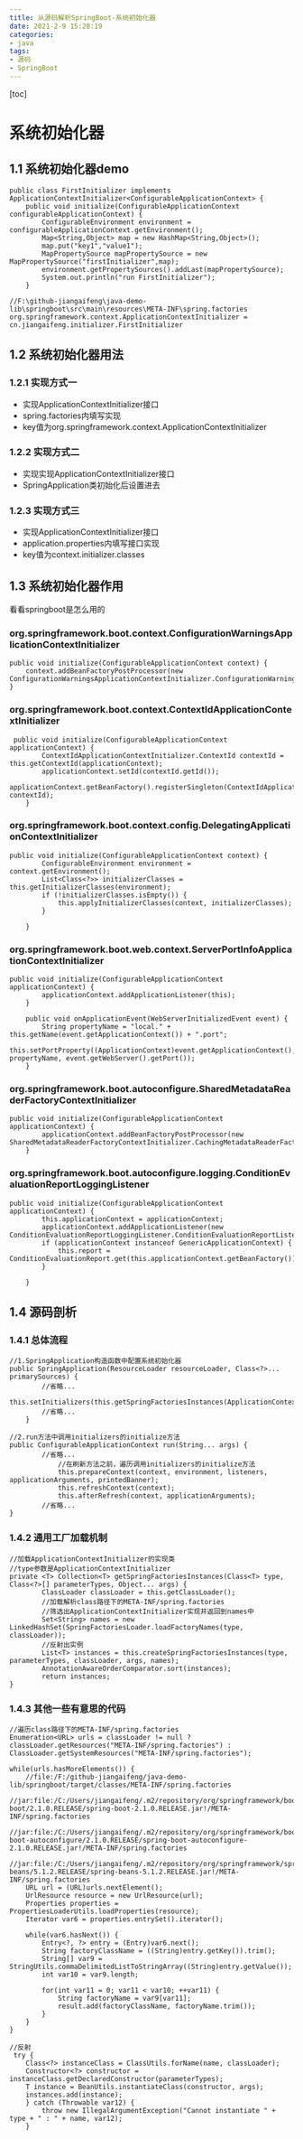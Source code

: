 ```yaml
---
title: 从源码解析SpringBoot-系统初始化器
date: 2021-2-9 15:28:19
categories: 
- java
tags:
- 源码
- SpringBoot
---
```


[toc]

# 系统初始化器
## 1.1 系统初始化器demo

```
public class FirstInitializer implements ApplicationContextInitializer<ConfigurableApplicationContext> {
    public void initialize(ConfigurableApplicationContext configurableApplicationContext) {
        ConfigurableEnvironment environment = configurableApplicationContext.getEnvironment();
        Map<String,Object> map = new HashMap<String,Object>();
        map.put("key1","value1");
        MapPropertySource mapPropertySource = new MapPropertySource("firstInitializer",map);
        environment.getPropertySources().addLast(mapPropertySource);
        System.out.println("run FirstInitializer");
    }

//F:\github-jiangaifeng\java-demo-lib\springboot\src\main\resources\META-INF\spring.factories
org.springframework.context.ApplicationContextInitializer = cn.jiangaifeng.initializer.FirstInitializer
```
## 1.2 系统初始化器用法
### 1.2.1 实现方式一
- 实现ApplicationContextInitializer接口
- spring.factories内填写实现
- key值为org.springframework.context.ApplicationContextInitializer

### 1.2.2 实现方式二
- 实现实现ApplicationContextInitializer接口
- SpringApplication类初始化后设置进去

### 1.2.3 实现方式三
- 实现ApplicationContextInitializer接口
- application.properties内填写接口实现
- key值为context.initializer.classes

## 1.3 系统初始化器作用
看看springboot是怎么用的
### org.springframework.boot.context.ConfigurationWarningsApplicationContextInitializer

```
public void initialize(ConfigurableApplicationContext context) {
    context.addBeanFactoryPostProcessor(new ConfigurationWarningsApplicationContextInitializer.ConfigurationWarningsPostProcessor(this.getChecks()));
}
```
### org.springframework.boot.context.ContextIdApplicationContextInitializer

```
 public void initialize(ConfigurableApplicationContext applicationContext) {
        ContextIdApplicationContextInitializer.ContextId contextId = this.getContextId(applicationContext);
        applicationContext.setId(contextId.getId());
        applicationContext.getBeanFactory().registerSingleton(ContextIdApplicationContextInitializer.ContextId.class.getName(), contextId);
    }
```

### org.springframework.boot.context.config.DelegatingApplicationContextInitializer

```
public void initialize(ConfigurableApplicationContext context) {
        ConfigurableEnvironment environment = context.getEnvironment();
        List<Class<?>> initializerClasses = this.getInitializerClasses(environment);
        if (!initializerClasses.isEmpty()) {
            this.applyInitializerClasses(context, initializerClasses);
        }

    }
```

### org.springframework.boot.web.context.ServerPortInfoApplicationContextInitializer

```
public void initialize(ConfigurableApplicationContext applicationContext) {
        applicationContext.addApplicationListener(this);
    }

    public void onApplicationEvent(WebServerInitializedEvent event) {
        String propertyName = "local." + this.getName(event.getApplicationContext()) + ".port";
        this.setPortProperty((ApplicationContext)event.getApplicationContext(), propertyName, event.getWebServer().getPort());
    }
```


### org.springframework.boot.autoconfigure.SharedMetadataReaderFactoryContextInitializer

```
public void initialize(ConfigurableApplicationContext applicationContext) {
        applicationContext.addBeanFactoryPostProcessor(new SharedMetadataReaderFactoryContextInitializer.CachingMetadataReaderFactoryPostProcessor());
    }
```


### org.springframework.boot.autoconfigure.logging.ConditionEvaluationReportLoggingListener

```
public void initialize(ConfigurableApplicationContext applicationContext) {
        this.applicationContext = applicationContext;
        applicationContext.addApplicationListener(new ConditionEvaluationReportLoggingListener.ConditionEvaluationReportListener());
        if (applicationContext instanceof GenericApplicationContext) {
            this.report = ConditionEvaluationReport.get(this.applicationContext.getBeanFactory());
        }

    }
```

## 1.4 源码剖析
### 1.4.1 总体流程
```
//1.SpringApplication构造函数中配置系统初始化器
public SpringApplication(ResourceLoader resourceLoader, Class<?>... primarySources) {
        //省略...
        this.setInitializers(this.getSpringFactoriesInstances(ApplicationContextInitializer.class));
        //省略...
    }
    
//2.run方法中调用initializers的initialize方法
public ConfigurableApplicationContext run(String... args) {
        //省略...
            //在刷新方法之前，遍历调用initializers的initialize方法
            this.prepareContext(context, environment, listeners, applicationArguments, printedBanner);
            this.refreshContext(context);
            this.afterRefresh(context, applicationArguments);
        //省略...  
}
```

### 1.4.2 通用工厂加载机制

```
//加载ApplicationContextInitializer的实现类
//type参数是ApplicationContextInitializer
private <T> Collection<T> getSpringFactoriesInstances(Class<T> type, Class<?>[] parameterTypes, Object... args) {
        ClassLoader classLoader = this.getClassLoader();
        //加载解析class路径下的META-INF/spring.factories
        //筛选出ApplicationContextInitializer实现并返回到names中
        Set<String> names = new LinkedHashSet(SpringFactoriesLoader.loadFactoryNames(type, classLoader));
        //反射出实例
        List<T> instances = this.createSpringFactoriesInstances(type, parameterTypes, classLoader, args, names);
        AnnotationAwareOrderComparator.sort(instances);
        return instances;
}
```

### 1.4.3 其他一些有意思的代码

```
//遍历class路径下的META-INF/spring.factories 
Enumeration<URL> urls = classLoader != null ? classLoader.getResources("META-INF/spring.factories") : ClassLoader.getSystemResources("META-INF/spring.factories");

while(urls.hasMoreElements()) {
    //file:/F:/github-jiangaifeng/java-demo-lib/springboot/target/classes/META-INF/spring.factories
    //jar:file:/C:/Users/jiangaifeng/.m2/repository/org/springframework/boot/spring-boot/2.1.0.RELEASE/spring-boot-2.1.0.RELEASE.jar!/META-INF/spring.factories
    //jar:file:/C:/Users/jiangaifeng/.m2/repository/org/springframework/boot/spring-boot-autoconfigure/2.1.0.RELEASE/spring-boot-autoconfigure-2.1.0.RELEASE.jar!/META-INF/spring.factories
    //jar:file:/C:/Users/jiangaifeng/.m2/repository/org/springframework/spring-beans/5.1.2.RELEASE/spring-beans-5.1.2.RELEASE.jar!/META-INF/spring.factories
    URL url = (URL)urls.nextElement();
    UrlResource resource = new UrlResource(url);
    Properties properties = PropertiesLoaderUtils.loadProperties(resource);
    Iterator var6 = properties.entrySet().iterator();

    while(var6.hasNext()) {
        Entry<?, ?> entry = (Entry)var6.next();
        String factoryClassName = ((String)entry.getKey()).trim();
        String[] var9 = StringUtils.commaDelimitedListToStringArray((String)entry.getValue());
        int var10 = var9.length;

        for(int var11 = 0; var11 < var10; ++var11) {
            String factoryName = var9[var11];
            result.add(factoryClassName, factoryName.trim());
        }
    }
}
```


```
//反射
 try {
    Class<?> instanceClass = ClassUtils.forName(name, classLoader);
    Constructor<?> constructor = instanceClass.getDeclaredConstructor(parameterTypes);
    T instance = BeanUtils.instantiateClass(constructor, args);
    instances.add(instance);
    } catch (Throwable var12) {
        throw new IllegalArgumentException("Cannot instantiate " + type + " : " + name, var12);
    }
```
